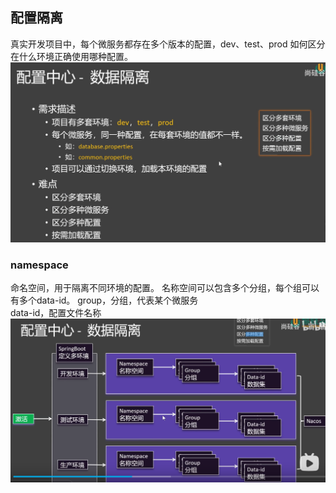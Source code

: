 ## 配置隔离
真实开发项目中，每个微服务都存在多个版本的配置，dev、test、prod
如何区分在什么环境正确使用哪种配置。  
![](./images/cloud-17-01.png)


### namespace
命名空间，用于隔离不同环境的配置。 名称空间可以包含多个分组，每个组可以有多个data-id。
group，分组，代表某个微服务  
data-id，配置文件名称
![](./images/cloud-17-02.png)

